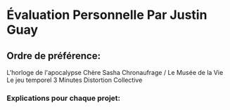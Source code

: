 # Évaluation Personnelle Par Justin Guay

## Ordre de préférence:
L'horloge de l'apocalypse
Chère Sasha
Chronaufrage / Le Musée de la Vie
Le jeu temporel
3 Minutes
Distortion Collective

### Explications pour chaque projet:

